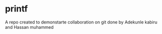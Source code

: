 # printf
A repo created to demonstarte collaboration on git done by Adekunle kabiru and Hassan muhammed

